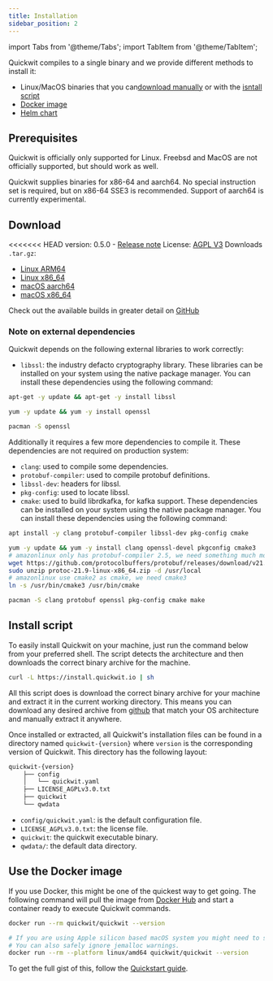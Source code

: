 ```yaml
---
title: Installation
sidebar_position: 2
---
```


import Tabs from '@theme/Tabs';
import TabItem from '@theme/TabItem';

Quickwit compiles to a single binary and we provide different methods to install it:

- Linux/MacOS binaries that you can[download manually](#download) or with the [isntall script](#install-script)
- [Docker image](#use-the-docker-image)
- [Helm chart](/docs/deployment/kubernetes.md)

## Prerequisites

Quickwit is officially only supported for Linux. Freebsd and MacOS are not officially supported, but should work as well.

Quickwit supplies binaries for x86-64 and aarch64. No special instruction set is required, but on x86-64 SSE3 is recommended.
Support of aarch64 is currently experimental.

## Download

<<<<<<< HEAD
version: 0.5.0 - [Release note](https://github.com/quickwit-oss/quickwit/releases/tag/v0.4.0)
License: [AGPL V3](https://github.com/quickwit-oss/quickwit/blob/main/LICENSE.md)
Downloads `.tar.gz`:
- [Linux ARM64](https://github.com/quickwit-oss/quickwit/releases/download/v0.5.0/quickwit-v0.5.0-aarch64-unknown-linux-gnu.tar.gz)
- [Linux x86_64](https://github.com/quickwit-oss/quickwit/releases/download/v0.5.0/quickwit-v0.5.0-x86_64-unknown-linux-gnu.tar.gz)
- [macOS aarch64](https://github.com/quickwit-oss/quickwit/releases/download/v0.5.0/quickwit-v0.5.0-aarch64-apple-darwin.tar.gz)
- [macOS x86_64](https://github.com/quickwit-oss/quickwit/releases/download/v0.5.0/quickwit-v0.5.0-x86_64-apple-darwin.tar.gz)


Check out the available builds in greater detail on [GitHub](https://github.com/quickwit-oss/quickwit/releases)

### Note on external dependencies

Quickwit depends on the following external libraries to work correctly:
- `libssl`: the industry defacto cryptography library.
These libraries can be installed on your system using the native package manager.
You can install these dependencies using the following command:

<Tabs>

<TabItem value="ubuntu" label="Ubuntu">

```bash
apt-get -y update && apt-get -y install libssl
```

</TabItem>

<TabItem value="aws-linux" label="AWS Linux">

```bash
yum -y update && yum -y install openssl
```

</TabItem>

<TabItem value="arch-linux" label="Arch Linux">

```bash
pacman -S openssl
```

</TabItem>

</Tabs>

Additionally it requires a few more dependencies to compile it. These dependencies are not required on production system:
- `clang`: used to compile some dependencies.
- `protobuf-compiler`: used to compile protobuf definitions.
- `libssl-dev`: headers for libssl.
- `pkg-config`: used to locate libssl.
- `cmake`: used to build librdkafka, for kafka support.
These dependencies can be installed on your system using the native package manager.
You can install these dependencies using the following command:

<Tabs>

<TabItem value="ubuntu" label="Ubuntu">

```bash
apt install -y clang protobuf-compiler libssl-dev pkg-config cmake
```

</TabItem>

<TabItem value="aws-linux" label="AWS Linux">

```bash
yum -y update && yum -y install clang openssl-devel pkgconfig cmake3
# amazonlinux only has protobuf-compiler 2.5, we need something much more up to date.
wget https://github.com/protocolbuffers/protobuf/releases/download/v21.9/protoc-21.9-linux-x86_64.zip
sudo unzip protoc-21.9-linux-x86_64.zip -d /usr/local
# amazonlinux use cmake2 as cmake, we need cmake3
ln -s /usr/bin/cmake3 /usr/bin/cmake
```

</TabItem>

<TabItem value="arch-linux" label="Arch Linux">

```bash
pacman -S clang protobuf openssl pkg-config cmake make
```

</TabItem>

</Tabs>

## Install script

To easily install Quickwit on your machine, just run the command below from your preferred shell.
The script detects the architecture and then downloads the correct binary archive for the machine.

```bash
curl -L https://install.quickwit.io | sh
```

All this script does is download the correct binary archive for your machine and extract it in the current working directory. This means you can download any desired archive from [github](https://github.com/quickwit-oss/quickwit/releases) that match your OS architecture and manually extract it anywhere.

Once installed or extracted, all Quickwit's installation files can be found in a directory named `quickwit-{version}` where `version` is the corresponding version of Quickwit. This directory has the following layout:

```bash
quickwit-{version}
    ├── config
    │   └── quickwit.yaml
    ├── LICENSE_AGPLv3.0.txt
    ├── quickwit
    └── qwdata
```

- `config/quickwit.yaml`: is the default configuration file.
- `LICENSE_AGPLv3.0.txt`: the license file.
- `quickwit`: the quickwit executable binary.
- `qwdata/`: the default data directory.


## Use the Docker image

If you use Docker, this might be one of the quickest way to get going.
The following command will pull the image from [Docker Hub](https://hub.docker.com/r/quickwit/quickwit)
and start a container ready to execute Quickwit commands.

```bash
docker run --rm quickwit/quickwit --version

# If you are using Apple silicon based macOS system you might need to specify the platform.
# You can also safely ignore jemalloc warnings.
docker run --rm --platform linux/amd64 quickwit/quickwit --version
```

To get the full gist of this, follow the [Quickstart guide](./quickstart.md).
